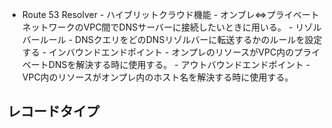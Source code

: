   - Route 53 Resolver
        - ハイブリットクラウド機能
            - オンブレ⇔プライベートネットワークのVPC間でDNSサーバーに接続したいときに用いる。
            - リゾルバールール
                - DNSクエリをどのDNSリゾルバーに転送するかのルールを設定する
            - インバウンドエンドポイント
                - オンプレのリソースがVPC内のプライベートDNSを解決する時に使用する。
            - アウトバウンドエンドポイント
                - VPC内のリソースがオンプレ内のホスト名を解決する時に使用する。

## レコードタイプ